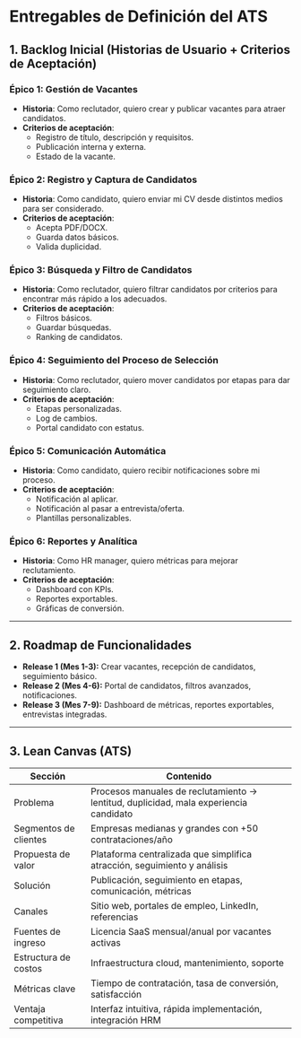 # Entregables de Definición del ATS

## 1. Backlog Inicial (Historias de Usuario + Criterios de Aceptación)

### Épico 1: Gestión de Vacantes
- **Historia**: Como reclutador, quiero crear y publicar vacantes para atraer candidatos.
- **Criterios de aceptación**:
  - Registro de título, descripción y requisitos.
  - Publicación interna y externa.
  - Estado de la vacante.

### Épico 2: Registro y Captura de Candidatos
- **Historia**: Como candidato, quiero enviar mi CV desde distintos medios para ser considerado.
- **Criterios de aceptación**:
  - Acepta PDF/DOCX.
  - Guarda datos básicos.
  - Valida duplicidad.

### Épico 3: Búsqueda y Filtro de Candidatos
- **Historia**: Como reclutador, quiero filtrar candidatos por criterios para encontrar más rápido a los adecuados.
- **Criterios de aceptación**:
  - Filtros básicos.
  - Guardar búsquedas.
  - Ranking de candidatos.

### Épico 4: Seguimiento del Proceso de Selección
- **Historia**: Como reclutador, quiero mover candidatos por etapas para dar seguimiento claro.
- **Criterios de aceptación**:
  - Etapas personalizadas.
  - Log de cambios.
  - Portal candidato con estatus.

### Épico 5: Comunicación Automática
- **Historia**: Como candidato, quiero recibir notificaciones sobre mi proceso.
- **Criterios de aceptación**:
  - Notificación al aplicar.
  - Notificación al pasar a entrevista/oferta.
  - Plantillas personalizables.

### Épico 6: Reportes y Analítica
- **Historia**: Como HR manager, quiero métricas para mejorar reclutamiento.
- **Criterios de aceptación**:
  - Dashboard con KPIs.
  - Reportes exportables.
  - Gráficas de conversión.

---

## 2. Roadmap de Funcionalidades

- **Release 1 (Mes 1-3):** Crear vacantes, recepción de candidatos, seguimiento básico.
- **Release 2 (Mes 4-6):** Portal de candidatos, filtros avanzados, notificaciones.
- **Release 3 (Mes 7-9):** Dashboard de métricas, reportes exportables, entrevistas integradas.

---

## 3. Lean Canvas (ATS)

| Sección | Contenido |
|---------|-----------|
| Problema | Procesos manuales de reclutamiento → lentitud, duplicidad, mala experiencia candidato |
| Segmentos de clientes | Empresas medianas y grandes con +50 contrataciones/año |
| Propuesta de valor | Plataforma centralizada que simplifica atracción, seguimiento y análisis |
| Solución | Publicación, seguimiento en etapas, comunicación, métricas |
| Canales | Sitio web, portales de empleo, LinkedIn, referencias |
| Fuentes de ingreso | Licencia SaaS mensual/anual por vacantes activas |
| Estructura de costos | Infraestructura cloud, mantenimiento, soporte |
| Métricas clave | Tiempo de contratación, tasa de conversión, satisfacción |
| Ventaja competitiva | Interfaz intuitiva, rápida implementación, integración HRM |
